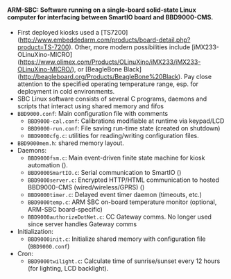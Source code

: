 #### ARM-SBC: Software running on a single-board solid-state Linux computer for interfacing between SmartIO board and BBD9000-CMS.
* First deployed kiosks used a [TS7200] (http://www.embeddedarm.com/products/board-detail.php?product=TS-7200).
Other, more modern possibilities include [iMX233-OLinuXino-MICRO] (https://www.olimex.com/Products/OLinuXino/iMX233/iMX233-OLinuXino-MICRO/),
or [BeagleBone Black] (http://beagleboard.org/Products/BeagleBone%20Black).
Pay close attention to the specified operating temperature range, esp. for deployment in cold environments.
* SBC Linux software consists of several C programs, daemons and scripts that interact using shared memory and fifos
* `BBD9000.conf`: Main configuration file with comments
	* `BBD9000-cal.conf`: Calibrations modifiable at runtime via keypad/LCD
	* `BBD9000-run.conf`: File saving run-time state (created on shutdown)
	* `BBD9000cfg.c`: utilities for reading/writing configuration files.
* `BBD9000mem.h`: shared memory layout.
* Daemons:
	* `BBD9000fsm.c`: Main event-driven finite state machine for kiosk automation ().
	* `BBD9000SmartIO.c`: Serial communication to SmartIO ()
	* `BBD9000server.c`: Encrypted HTTP/HTML communication to hosted BBD9000-CMS (wired/wireless/GPRS) ()
	* `BBD9000timer.c`: Delayed event timer daemon (timeouts, etc.)
	* `BBD9000temp.c`: ARM SBC on-board temperature monitor (optional, ARM-SBC board-specific)
	* `BBD9000authorizeDotNet.c`: CC Gateway comms. No longer used since server handles Gateway comms
* Initialization:
	* `BBD9000init.c`: Initialize shared memory with configuration file (`BBD9000.conf`)
* Cron:
	* `BBD9000twilight.c`: Calculate time of sunrise/sunset every 12 hours (for lighting, LCD backlight).
